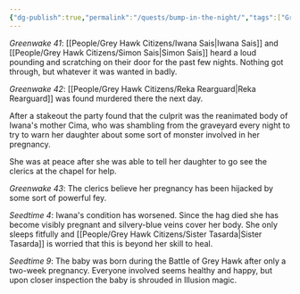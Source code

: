 ```yaml
---
{"dg-publish":true,"permalink":"/quests/bump-in-the-night/","tags":["GreyHawk","Quest"]}
---
```


*Greenwake 41*: [[People/Grey Hawk Citizens/Iwana Sais\|Iwana Sais]] and [[People/Grey Hawk Citizens/Simon Sais\|Simon Sais]] heard a loud pounding and scratching on their door for the past few nights.  Nothing got through, but whatever it was wanted in badly.  

*Greenwake 42*: [[People/Grey Hawk Citizens/Reka Rearguard\|Reka Rearguard]] was found murdered there the next day.  

After a stakeout the party found that the culprit was the reanimated body of Iwana's mother Cima, who was shambling from the graveyard every night to try to warn her daughter about some sort of monster involved in her pregnancy.  

She was at peace after she was able to tell her daughter to go see the clerics at the chapel for help.  

*Greenwake 43*: The clerics believe her pregnancy has been hijacked by some sort of powerful fey.  

*Seedtime 4*: Iwana's condition has worsened.  Since the hag died she has become visibly pregnant and silvery-blue veins cover her body.  She only sleeps fitfully and [[People/Grey Hawk Citizens/Sister Tasarda\|Sister Tasarda]] is worried that this is beyond her skill to heal.  

*Seedtime 9*: The baby was born during the Battle of Grey Hawk after only a two-week pregnancy.  Everyone involved seems healthy and happy, but upon closer inspection the baby is shrouded in Illusion magic.  